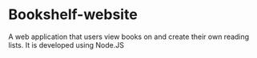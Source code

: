 # Bookshelf-website
A web application that users view books on and create their own reading lists. It is developed using Node.JS
